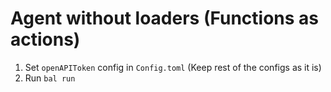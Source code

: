 # Agent without loaders (Functions as actions)

1) Set `openAPIToken` config in `Config.toml` (Keep rest of the configs as it is)
2) Run `bal run`